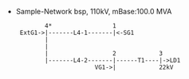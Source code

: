 * Sample-Network bsp, 110kV, mBase:100.0 MVA


              4*                 1
       ExtG1->|-------L4-1-------|<-SG1
              |                  
              |
              |                  2            3                   
              |-------L4-2-------|------T1----|->LD1
                            VG1->|            22kV

